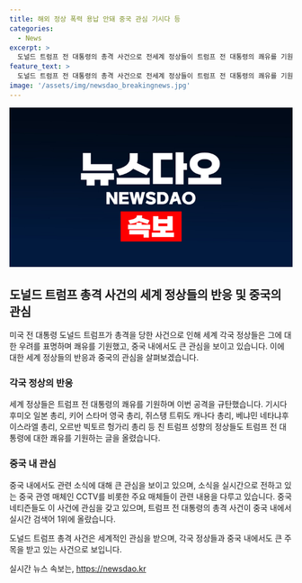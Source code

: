 ```yaml
---
title: 해외 정상 폭력 용납 안돼 중국 관심 기시다 등
categories:
  - News
excerpt: >
  도널드 트럼프 전 대통령의 총격 사건으로 전세계 정상들이 트럼프 전 대통령의 쾌유를 기원하며 폭력을 규탄하는 발언을 내놓았습니다. 중국에서도 관련 뉴스가 실시간 검색어 1위에 오르며 큰 관심을 끌고 있습니다. 중국 관영 매체를 통해 총격 당시 현장 영상을 공개해 네티즌들의 호기심을 자극하고 있습니다.
feature_text: >
  도널드 트럼프 전 대통령의 총격 사건으로 전세계 정상들이 트럼프 전 대통령의 쾌유를 기원하며 폭력을 규탄하는 발언을 내놓았습니다. 중국에서도 관련 뉴스가 실시간 검색어 1위에 오르며 큰 관심을 끌고 있습니다. 중국 관영 매체를 통해 총격 당시 현장 영상을 공개해 네티즌들의 호기심을 자극하고 있습니다.
image: '/assets/img/newsdao_breakingnews.jpg'
---
```


<p><img src="/assets/img/newsdao_breakingnews.jpg" alt="ontimetimes 속보" /></p>

<h2>도널드 트럼프 총격 사건의 세계 정상들의 반응 및 중국의 관심</h2>

<p>미국 전 대통령 도널드 트럼프가 총격을 당한 사건으로 인해 세계 각국 정상들은 그에 대한 우려를 표명하며 쾌유를 기원했고, 중국 내에서도 큰 관심을 보이고 있습니다. 이에 대한 세계 정상들의 반응과 중국의 관심을 살펴보겠습니다.</p>

<h3>각국 정상의 반응</h3>

<p>세계 정상들은 트럼프 전 대통령의 쾌유를 기원하며 이번 공격을 규탄했습니다. 기시다 후미오 일본 총리, 키어 스타머 영국 총리, 쥐스탱 트뤼도 캐나다 총리, 베냐민 네타냐후 이스라엘 총리, 오르반 빅토르 헝가리 총리 등 친 트럼프 성향의 정상들도 트럼프 전 대통령에 대한 쾌유를 기원하는 글을 올렸습니다.</p>

<h3>중국 내 관심</h3>

<p>중국 내에서도 관련 소식에 대해 큰 관심을 보이고 있으며, 소식을 실시간으로 전하고 있는 중국 관영 매체인 CCTV를 비롯한 주요 매체들이 관련 내용을 다루고 있습니다. 중국 네티즌들도 이 사건에 관심을 갖고 있으며, 트럼프 전 대통령의 총격 사건이 중국 내에서 실시간 검색어 1위에 올랐습니다.</p>

<p>도널드 트럼프 총격 사건은 세계적인 관심을 받으며, 각국 정상들과 중국 내에서도 큰 주목을 받고 있는 사건으로 보입니다.</p>
실시간 뉴스 속보는, <a href="https://newsdao.kr" rel="dofollow">https://newsdao.kr</a>


